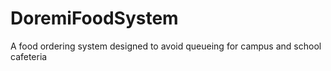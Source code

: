 # DoremiFoodSystem
A food ordering system designed to avoid queueing for campus and school cafeteria
